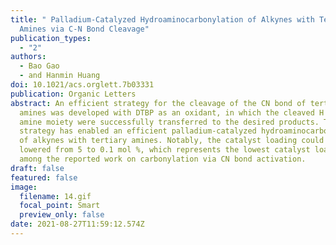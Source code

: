 ```yaml
---
title: " Palladium-Catalyzed Hydroaminocarbonylation of Alkynes with Tertiary
  Amines via C-N Bond Cleavage"
publication_types:
  - "2"
authors:
  - Bao Gao
  - and Hanmin Huang
doi: 10.1021/acs.orglett.7b03331
publication: Organic Letters
abstract: An efficient strategy for the cleavage of the CN bond of tertiary
  amines was developed with DTBP as an oxidant, in which the cleaved H atom and
  amine moiety were successfully transferred to the desired products. This
  strategy has enabled an efficient palladium-catalyzed hydroaminocarbonylation
  of alkynes with tertiary amines. Notably, the catalyst loading could be
  lowered from 5 to 0.1 mol %, which represents the lowest catalyst loading
  among the reported work on carbonylation via CN bond activation.
draft: false
featured: false
image:
  filename: 14.gif
  focal_point: Smart
  preview_only: false
date: 2021-08-27T11:59:12.574Z
---
```

